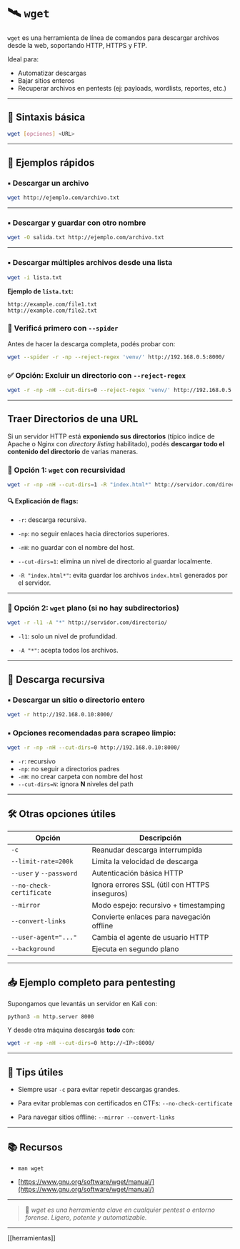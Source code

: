 # 🛰️ `wget`

`wget` es una herramienta de línea de comandos para descargar archivos desde la web, soportando HTTP, HTTPS y FTP.

Ideal para:
- Automatizar descargas
- Bajar sitios enteros
- Recuperar archivos en pentests (ej: payloads, wordlists, reportes, etc.)

---

## 📌 Sintaxis básica

```bash
wget [opciones] <URL>
````

---

## 🔹 Ejemplos rápidos

### ▪ Descargar un archivo

```bash
wget http://ejemplo.com/archivo.txt
```

---

### ▪ Descargar y guardar con otro nombre

```bash
wget -O salida.txt http://ejemplo.com/archivo.txt
```

---

### ▪ Descargar múltiples archivos desde una lista

```bash
wget -i lista.txt
```

**Ejemplo de `lista.txt`:**

```
http://example.com/file1.txt
http://example.com/file2.txt
```

### 🧪 Verificá primero con `--spider`

Antes de hacer la descarga completa, podés probar con:
```sh
wget --spider -r -np --reject-regex 'venv/' http://192.168.0.5:8000/
```

### ✅ Opción: Excluir un directorio con `--reject-regex`

```sh
wget -r -np -nH --cut-dirs=0 --reject-regex 'venv/' http://192.168.0.5:8000/
```


---
## Traer Directorios de una URL

Si un servidor HTTP está **exponiendo sus directorios** (típico índice de Apache o Nginx con _directory listing_ habilitado), podés **descargar todo el contenido del directorio** de varias maneras.
### 🔹 Opción 1: `wget` con recursividad

```bash
wget -r -np -nH --cut-dirs=1 -R "index.html*" http://servidor.com/directorio/
```

#### 🔍 Explicación de flags:

- `-r`: descarga recursiva.
    
- `-np`: no seguir enlaces hacia directorios superiores.
    
- `-nH`: no guardar con el nombre del host.
    
- `--cut-dirs=1`: elimina un nivel de directorio al guardar localmente.
    
- `-R "index.html*"`: evita guardar los archivos `index.html` generados por el servidor.
    

---

### 🔹 Opción 2: `wget` plano (si no hay subdirectorios)

```bash
wget -r -l1 -A "*" http://servidor.com/directorio/
```

- `-l1`: solo un nivel de profundidad.
    
- `-A "*"`: acepta todos los archivos.
    
---

## 🔸 Descarga recursiva

### ▪ Descargar un sitio o directorio entero

```bash
wget -r http://192.168.0.10:8000/
```

### ▪ Opciones recomendadas para scrapeo limpio:

```bash
wget -r -np -nH --cut-dirs=0 http://192.168.0.10:8000/
```

- `-r`: recursivo
- `-np`: no seguir a directorios padres
- `-nH`: no crear carpeta con nombre del host
- `--cut-dirs=N`: ignora **N** niveles del path

---

## 🛠️ Otras opciones útiles

|Opción|Descripción|
|---|---|
|`-c`|Reanudar descarga interrumpida|
|`--limit-rate=200k`|Limita la velocidad de descarga|
|`--user` y `--password`|Autenticación básica HTTP|
|`--no-check-certificate`|Ignora errores SSL (útil con HTTPS inseguros)|
|`--mirror`|Modo espejo: recursivo + timestamping|
|`--convert-links`|Convierte enlaces para navegación offline|
|`--user-agent="..."`|Cambia el agente de usuario HTTP|
|`--background`|Ejecuta en segundo plano|

---

## 📥 Ejemplo completo para pentesting

Supongamos que levantás un servidor en Kali con:

```bash
python3 -m http.server 8000
```

Y desde otra máquina descargás **todo** con:

```bash
wget -r -np -nH --cut-dirs=0 http://<IP>:8000/
```

---

## 🧠 Tips útiles

- Siempre usar `-c` para evitar repetir descargas grandes.
    
- Para evitar problemas con certificados en CTFs: `--no-check-certificate`
    
- Para navegar sitios offline: `--mirror --convert-links`
    

---

## 📚 Recursos

- `man wget`
    
- [https://www.gnu.org/software/wget/manual/](https://www.gnu.org/software/wget/manual/)
    

---

> 📌 _wget es una herramienta clave en cualquier pentest o entorno forense. Ligero, potente y automatizable._

---
[[herramientas]]